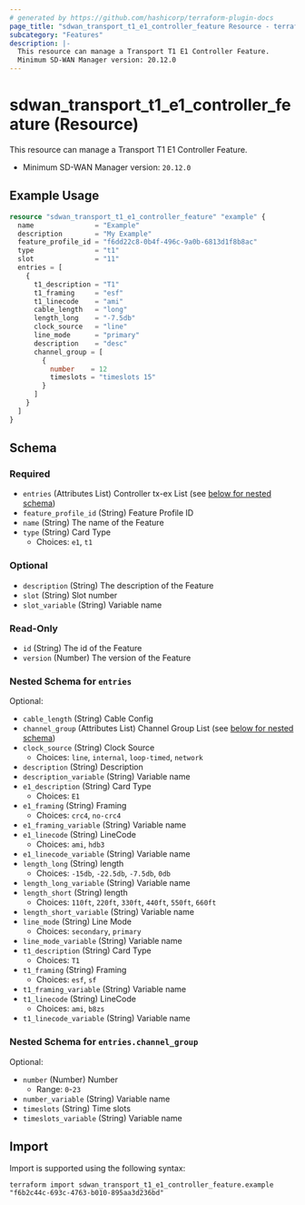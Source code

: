 ```yaml
---
# generated by https://github.com/hashicorp/terraform-plugin-docs
page_title: "sdwan_transport_t1_e1_controller_feature Resource - terraform-provider-sdwan"
subcategory: "Features"
description: |-
  This resource can manage a Transport T1 E1 Controller Feature.
  Minimum SD-WAN Manager version: 20.12.0
---
```


# sdwan_transport_t1_e1_controller_feature (Resource)

This resource can manage a Transport T1 E1 Controller Feature.
  - Minimum SD-WAN Manager version: `20.12.0`

## Example Usage

```terraform
resource "sdwan_transport_t1_e1_controller_feature" "example" {
  name               = "Example"
  description        = "My Example"
  feature_profile_id = "f6dd22c8-0b4f-496c-9a0b-6813d1f8b8ac"
  type               = "t1"
  slot               = "11"
  entries = [
    {
      t1_description = "T1"
      t1_framing     = "esf"
      t1_linecode    = "ami"
      cable_length   = "long"
      length_long    = "-7.5db"
      clock_source   = "line"
      line_mode      = "primary"
      description    = "desc"
      channel_group = [
        {
          number    = 12
          timeslots = "timeslots 15"
        }
      ]
    }
  ]
}
```

<!-- schema generated by tfplugindocs -->
## Schema

### Required

- `entries` (Attributes List) Controller tx-ex List (see [below for nested schema](#nestedatt--entries))
- `feature_profile_id` (String) Feature Profile ID
- `name` (String) The name of the Feature
- `type` (String) Card Type
  - Choices: `e1`, `t1`

### Optional

- `description` (String) The description of the Feature
- `slot` (String) Slot number
- `slot_variable` (String) Variable name

### Read-Only

- `id` (String) The id of the Feature
- `version` (Number) The version of the Feature

<a id="nestedatt--entries"></a>
### Nested Schema for `entries`

Optional:

- `cable_length` (String) Cable Config
- `channel_group` (Attributes List) Channel Group List (see [below for nested schema](#nestedatt--entries--channel_group))
- `clock_source` (String) Clock Source
  - Choices: `line`, `internal`, `loop-timed`, `network`
- `description` (String) Description
- `description_variable` (String) Variable name
- `e1_description` (String) Card Type
  - Choices: `E1`
- `e1_framing` (String) Framing
  - Choices: `crc4`, `no-crc4`
- `e1_framing_variable` (String) Variable name
- `e1_linecode` (String) LineCode
  - Choices: `ami`, `hdb3`
- `e1_linecode_variable` (String) Variable name
- `length_long` (String) length
  - Choices: `-15db`, `-22.5db`, `-7.5db`, `0db`
- `length_long_variable` (String) Variable name
- `length_short` (String) length
  - Choices: `110ft`, `220ft`, `330ft`, `440ft`, `550ft`, `660ft`
- `length_short_variable` (String) Variable name
- `line_mode` (String) Line Mode
  - Choices: `secondary`, `primary`
- `line_mode_variable` (String) Variable name
- `t1_description` (String) Card Type
  - Choices: `T1`
- `t1_framing` (String) Framing
  - Choices: `esf`, `sf`
- `t1_framing_variable` (String) Variable name
- `t1_linecode` (String) LineCode
  - Choices: `ami`, `b8zs`
- `t1_linecode_variable` (String) Variable name

<a id="nestedatt--entries--channel_group"></a>
### Nested Schema for `entries.channel_group`

Optional:

- `number` (Number) Number
  - Range: `0`-`23`
- `number_variable` (String) Variable name
- `timeslots` (String) Time slots
- `timeslots_variable` (String) Variable name

## Import

Import is supported using the following syntax:

```shell
terraform import sdwan_transport_t1_e1_controller_feature.example "f6b2c44c-693c-4763-b010-895aa3d236bd"
```
